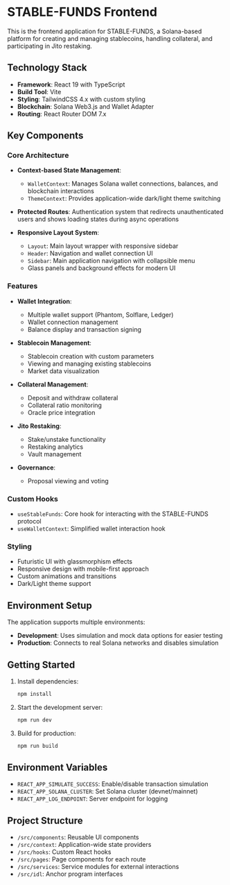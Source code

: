# STABLE-FUNDS Frontend

This is the frontend application for STABLE-FUNDS, a Solana-based platform for creating and managing stablecoins, handling collateral, and participating in Jito restaking.

## Technology Stack

- **Framework**: React 19 with TypeScript
- **Build Tool**: Vite
- **Styling**: TailwindCSS 4.x with custom styling
- **Blockchain**: Solana Web3.js and Wallet Adapter
- **Routing**: React Router DOM 7.x

## Key Components

### Core Architecture

- **Context-based State Management**:
  - `WalletContext`: Manages Solana wallet connections, balances, and blockchain interactions
  - `ThemeContext`: Provides application-wide dark/light theme switching

- **Protected Routes**: Authentication system that redirects unauthenticated users and shows loading states during async operations

- **Responsive Layout System**:
  - `Layout`: Main layout wrapper with responsive sidebar
  - `Header`: Navigation and wallet connection UI
  - `Sidebar`: Main application navigation with collapsible menu
  - Glass panels and background effects for modern UI

### Features

- **Wallet Integration**:
  - Multiple wallet support (Phantom, Solflare, Ledger)
  - Wallet connection management
  - Balance display and transaction signing

- **Stablecoin Management**:
  - Stablecoin creation with custom parameters
  - Viewing and managing existing stablecoins
  - Market data visualization

- **Collateral Management**:
  - Deposit and withdraw collateral
  - Collateral ratio monitoring
  - Oracle price integration

- **Jito Restaking**:
  - Stake/unstake functionality
  - Restaking analytics
  - Vault management

- **Governance**:
  - Proposal viewing and voting

### Custom Hooks

- `useStableFunds`: Core hook for interacting with the STABLE-FUNDS protocol
- `useWalletContext`: Simplified wallet interaction hook

### Styling

- Futuristic UI with glassmorphism effects
- Responsive design with mobile-first approach
- Custom animations and transitions
- Dark/Light theme support

## Environment Setup

The application supports multiple environments:

- **Development**: Uses simulation and mock data options for easier testing
- **Production**: Connects to real Solana networks and disables simulation

## Getting Started

1. Install dependencies:
   ```bash
   npm install
   ```

2. Start the development server:
   ```bash
   npm run dev
   ```

3. Build for production:
   ```bash
   npm run build
   ```

## Environment Variables

- `REACT_APP_SIMULATE_SUCCESS`: Enable/disable transaction simulation
- `REACT_APP_SOLANA_CLUSTER`: Set Solana cluster (devnet/mainnet)
- `REACT_APP_LOG_ENDPOINT`: Server endpoint for logging

## Project Structure

- `/src/components`: Reusable UI components
- `/src/context`: Application-wide state providers
- `/src/hooks`: Custom React hooks
- `/src/pages`: Page components for each route
- `/src/services`: Service modules for external interactions
- `/src/idl`: Anchor program interfaces
